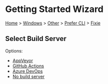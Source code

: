 # Getting Started Wizard

[Home](/docs/wiz/readme.md) > [Windows](Windows.md) > [Other](Windows_Other.md) > [Prefer CLI](Windows_Other_Cli.md) > [Fixie](Windows_Other_Cli_Fixie.md)

## Select Build Server

Options:
 * [AppVeyor](Windows_Other_Cli_Fixie_AppVeyor.md)
 * [GitHub Actions](Windows_Other_Cli_Fixie_GitHubActions.md)
 * [Azure DevOps](Windows_Other_Cli_Fixie_AzureDevOps.md)
 * [No build server](Windows_Other_Cli_Fixie_None.md)
